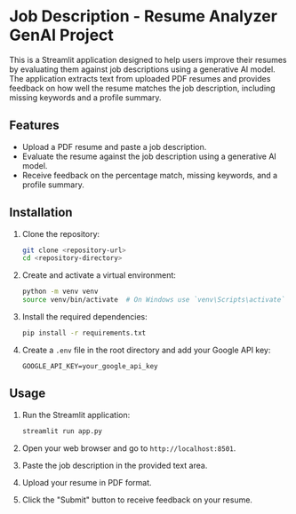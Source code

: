 # Job Description - Resume Analyzer GenAI Project

This is a Streamlit application designed to help users improve their resumes by evaluating them against job descriptions using a generative AI model. The application extracts text from uploaded PDF resumes and provides feedback on how well the resume matches the job description, including missing keywords and a profile summary.

## Features

- Upload a PDF resume and paste a job description.
- Evaluate the resume against the job description using a generative AI model.
- Receive feedback on the percentage match, missing keywords, and a profile summary.

## Installation

1. Clone the repository:
    ```sh
    git clone <repository-url>
    cd <repository-directory>
    ```

2. Create and activate a virtual environment:
    ```sh
    python -m venv venv
    source venv/bin/activate  # On Windows use `venv\Scripts\activate`
    ```

3. Install the required dependencies:
    ```sh
    pip install -r requirements.txt
    ```

4. Create a `.env` file in the root directory and add your Google API key:
    ```env
    GOOGLE_API_KEY=your_google_api_key
    ```

## Usage

1. Run the Streamlit application:
    ```sh
    streamlit run app.py
    ```

2. Open your web browser and go to `http://localhost:8501`.

3. Paste the job description in the provided text area.

4. Upload your resume in PDF format.

5. Click the "Submit" button to receive feedback on your resume.
